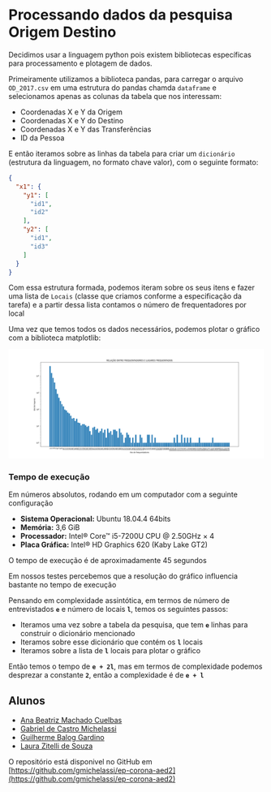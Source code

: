 # Processando dados da pesquisa Origem Destino

Decidimos usar a linguagem python pois existem bibliotecas específicas para processamento e plotagem de dados.

Primeiramente utilizamos a biblioteca pandas, para carregar o arquivo `OD_2017.csv` em uma estrutura do pandas chamda `dataframe` e selecionamos apenas as colunas da tabela que nos interessam:

- Coordenadas X e Y da Origem
- Coordenadas X e Y do Destino
- Coordenadas X e Y das Transferências
- ID da Pessoa

E então iteramos sobre as linhas da tabela para criar um `dicionário` (estrutura da linguagem, no formato chave valor), com o seguinte formato:

```json
{
  "x1": {
    "y1": [
      "id1",
      "id2"
    ],
    "y2": [
      "id1",
      "id3"
    ]
  }
}
```

Com essa estrutura formada, podemos iteram sobre os seus itens e fazer uma lista de `Locais` (classe que criamos conforme a especificação da tarefa) e a partir dessa lista contamos o número de frequentadores por local

Uma vez que temos todos os dados necessários, podemos plotar o gráfico com a biblioteca matplotlib:

![Gráfico Gerado](fig.png)

### Tempo de execução

Em números absolutos, rodando em um computador com a seguinte configuração

- **Sistema Operacional:** Ubuntu 18.04.4 64bits  
- **Memória:** 3,6 GiB
- **Processador:** Intel® Core™ i5-7200U CPU @ 2.50GHz × 4 
- **Placa Gráfica:** Intel® HD Graphics 620 (Kaby Lake GT2)

O tempo de execução é de aproximadamente 45 segundos

Em nossos testes percebemos que a resolução do gráfico influencia bastante no tempo de execução

Pensando em complexidade assintótica, em termos de número de entrevistados **`e`** e número de locais **`l`**, temos os seguintes passos:

- Iteramos uma vez sobre a tabela da pesquisa, que tem **`e`** linhas para construir o dicionário mencionado
- Iteramos sobre esse dicionário que contém os **`l`** locais
- Iteramos sobre a lista de **`l`** locais para plotar o gráfico

Então temos o tempo de **`e + 2l`**, mas em termos de complexidade podemos desprezar a constante **`2`**, então a complexidade é de **`e + l`** 

## Alunos

- [Ana Beatriz Machado Cuelbas](https://github.com/anabcuelbas)
- [Gabriel de Castro Michelassi](https://github.com/gmichelassi)
- [Guilherme Balog Gardino](https://github.com/GuilhermeBalog)
- [Laura Zitelli de Souza](https://github.com/LauraZitelli)

O repositório está disponivel no GitHub em [https://github.com/gmichelassi/ep-corona-aed2](https://github.com/gmichelassi/ep-corona-aed2)
